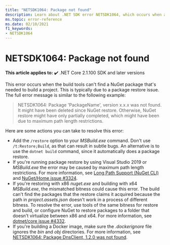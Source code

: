 ```yaml
---
title: "NETSDK1064: Package not found"
description: Learn about .NET SDK error NETSDK1064, which occurs when a package is not found.
ms.topic: error-reference
ms.date: 02/10/2021
f1_keywords:
- NETSDK1064
---
```

# NETSDK1064: Package not found

**This article applies to:** ✔️ .NET Core 2.1.100 SDK and later versions

This error occurs when the build tools can't find a NuGet package that's needed to build a project. This is typically due to a package restore issue. The full error message is similar to the following example:

> NETSDK1064: Package 'PackageName', version x.x.x was not found. It might have been deleted since NuGet restore. Otherwise, NuGet restore might have only partially completed, which might have been due to maximum path length restrictions.

Here are some actions you can take to resolve this error:

* Add the `/restore` option to your *MSBuild.exe* command. Don't use `/t:Restore;Build`, as that can result in subtle bugs. An alternative is to use the `dotnet build` command, since it automatically does a package restore.
* If you're running package restore by using Visual Studio 2019 or *MSBuild.exe* the error may be caused by maximum path length restrictions. For more information, see [Long Path Support (NuGet CLI)](/nuget/reference/cli-reference/cli-ref-long-path) and [NuGet/Home issue #3324](https://github.com/NuGet/Home/issues/3324).
* If you're restoring with x86 *nuget.exe* and building with x64 *MSBuild.exe*, the mismatched bitness could cause this error. The build can't find the packages that the restore claims it acquired because the path in *project.assets.json* doesn't work in a process of different bitness. To resolve the error, use tools of the same bitness for restore and build, or configure NuGet to restore packages to a folder that doesn't virtualize between x86 and x64. For more information, see [dotnet/core issue #4332](https://github.com/dotnet/core/issues/4332).
* If you're building a Docker image, make sure the *.dockerignore* file ignores the *bin* and *obj* directories. For more information, see [NETSDK1064: Package DnsClient, 1.2.0 was not found](https://stackoverflow.com/questions/61167032/error-netsdk1064-package-dnsclient-1-2-0-was-not-found).
